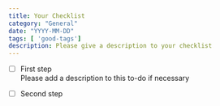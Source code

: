 ```yaml
---
title: Your Checklist
category: "General"
date: "YYYY-MM-DD"
tags: [ 'good-tags']
description: Please give a description to your checklist
---
```


- [ ] First step  
Please add a description to this to-do if necessary

- [ ] Second step
